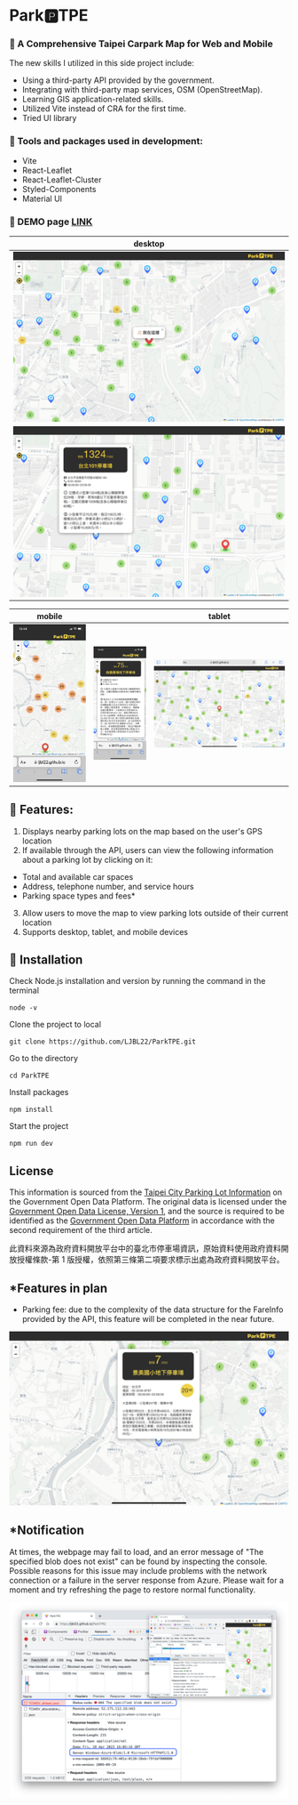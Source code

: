 # Park&#x1F17F;TPE

### :red_car: A Comprehensive Taipei Carpark Map for Web and Mobile

The new skills I utilized in this side project include:

- Using a third-party API provided by the government.
- Integrating with third-party map services, OSM (OpenStreetMap).
- Learning GIS application-related skills.
- Utilized Vite instead of CRA for the first time.
- Tried UI library

### :minibus: Tools and packages used in development:

- Vite
- React-Leaflet
- React-Leaflet-Cluster
- Styled-Components
- Material UI

### :taxi: DEMO page [LINK](https://ljbl22.github.io/ParkTPE/)

| desktop                                |
| -------------------------------------- |
| ![intro](./public/intro.png)           |
| ![popup-info](./public/popup-info.png) |

| mobile                         |                                          | tablet                          |
| ------------------------------ | ---------------------------------------- | ------------------------------- |
| ![mobile](./public/mobile.png) | ![mobile-popup](./public/mobile-pop.png) | ![tablet](./public/tablet.jpeg) |

## :blue_car: Features:

1. Displays nearby parking lots on the map based on the user's GPS location
2. If available through the API, users can view the following information about a parking lot by clicking on it:

- Total and available car spaces
- Address, telephone number, and service hours
- Parking space types and fees\*

3. Allow users to move the map to view parking lots outside of their current location
4. Supports desktop, tablet, and mobile devices

## :truck: Installation

Check Node.js installation and version by running the command in the terminal

```
node -v
```

Clone the project to local

```
git clone https://github.com/LJBL22/ParkTPE.git
```

Go to the directory

```
cd ParkTPE
```

Install packages

```
npm install
```

Start the project

```
npm run dev
```

## License

This information is sourced from the [Taipei City Parking Lot Information](https://data.gov.tw/dataset/128435) on the Government Open Data Platform. The original data is licensed under the [Government Open Data License, Version 1](https://data.gov.tw/license), and the source is required to be identified as the [Government Open Data Platform](https://data.gov.tw/) in accordance with the second requirement of the third article.

此資料來源為政府資料開放平台中的臺北市停車場資訊，原始資料使用政府資料開放授權條款-第 1 版授權，依照第三條第二項要求標示出處為政府資料開放平台。

## \*Features in plan

- Parking fee: due to the complexity of the data structure for the FareInfo provided by the API, this feature will be completed in the near future.

![fareInfo](./public/fareInfo.png)

## \*Notification

At times, the webpage may fail to load, and an error message of "The specified blob does not exist" can be found by inspecting the console. Possible reasons for this issue may include problems with the network connection or a failure in the server response from Azure. Please wait for a moment and try refreshing the page to restore normal functionality.

![blob](./public/blob.png)
